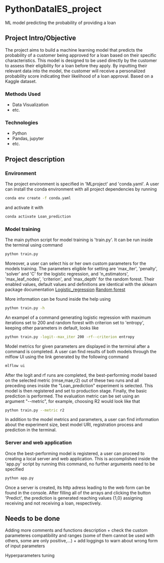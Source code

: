 # PythonDataIES_project
ML model predicting the probability of providing a loan

## Project Intro/Objective
The project aims to build a machine learning model that predicts the probability of a customer being approved for a loan based on their specific characteristics. This model is designed to be used directly by the customer to assess their eligibility for a loan before they apply. By inputting their relevant data into the model, the customer will receive a personalized probability score indicating their likelihood of a loan approval. Based on a Kaggle dataset.

### Methods Used
* Data Visualization
* etc.

### Technologies
* Python
* Pandas, jupyter
* etc. 

## Project description

### Environment

The project environment is specified in 'MLproject' and 'conda.yaml'. A user can install the conda environment with all project dependencies by running 
```bash
conda env create -f conda.yaml
```
and activate it with
```bash
conda activate Loan_prediction
```

### Model training

The main python script for model training is 'train.py'. It can be run inside the terminal using command 
```bash
python train.py
```

Moreover, a user can select his or her own custom parameters for the models training. The parameters eligible for setting are 'max_iter', 'penalty', 'solver' and 'C' for the logistic regression, and 'n_estimators', 'max_leaf_nodes', 'criterion', and 'max_depth' for the random forest. Their enabled values, default values and definitions are identical with the sklearn package documentation
[Logistic_regression](https://scikit-learn.org/stable/modules/generated/sklearn.linear_model.LogisticRegression.html)
[Random forest](https://scikit-learn.org/stable/modules/generated/sklearn.ensemble.RandomForestClassifier.html)

More information can be found inside the help using
```bash
python train.py -h
```

An exampel of a command generating logistic regression with maximum iterations set to 200 and random forest with criterion set to 'entropy', keeping other parameters in default, looks like
```bash
python train.py -logit--max_iter 200 -rf--criterion entropy
```

Model metrics for given parameters are displayed in the terminal after a command is completed. A user can find results of both models through the mlflow UI using the link generated by the following command 
```bash
mlflow ui 
```

After the logit and rf runs are completed, the best-performing model based on the selected metric (rmse,mae,r2) out of these two runs and all preceding ones inside the "Loan_prediction" experiment is selected. This model is then registered and set to production stage. Finally, the basic prediction is performed. The evaluation metric can be set using an argument "--metric", for example, choosing R2 would look like that
```bash
python train.py --metric r2
```

In addition to the model metrics and parameters, a user can find information about the experiment size, best model URI, registration process and prediction in the terminal.


### Server and web application

Once the best-performing model is registered, a user can proceed to creating a local server and web application. This is accomplished inside the 'app.py' script by running this command, no further arguments need to be specified
```bash
python app.py
```
Once a server is created, its http adress leading to the web form can be found in the console. After filling all of the arrays and clicking the button 'Predict', the prediction is generated reaching values {1,0} assigning receiving and not receiving a loan, respectively. 



## Needs to be done

Adding more comments and functions description + check the custom parameteres compatibility and ranges (some of them cannot be used with others, some are only positive,...) + add loggings to warn about wrong form of input parameters 

Hyperparameters tuning